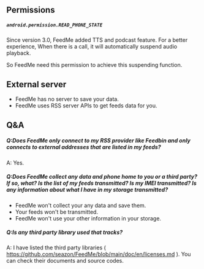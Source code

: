 ## Permissions

##### `android.permission.READ_PHONE_STATE`
Since version 3.0, FeedMe added TTS and podcast feature. For a better experience, When there is a call, it will automatically suspend audio playback. 

So FeedMe need this permission to achieve this suspending function.

## External server
- FeedMe has no server to save your data.
- FeedMe uses RSS server APIs to get feeds data for you.

## Q&A
##### Q:Does FeedMe only connect to my RSS provider like Feedbin and only connects to external addresses that are listed in my feeds?
A: Yes.

##### Q:Does FeedMe collect any data and phone home to you or a third party? If so, what? Is the list of my feeds transmitted? Is my IMEI transmitted? Is any information about what I have in my storage transmitted?
- FeedMe won't collect your any data and save them.
- Your feeds won't be transmitted.
- FeedMe won't use your other information in your storage.

##### Q:Is any third party library used that tracks?
A: I have listed the third party libraries ( https://github.com/seazon/FeedMe/blob/main/doc/en/licenses.md ). You can check their documents and source codes.